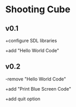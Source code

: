 # Shooting Cube
## v0.1
+configure SDL libraries

+add "Hello World Code"

## v0.2
-remove "Hello World Code"

+add "Print Blue Screen Code"

+add quit option
